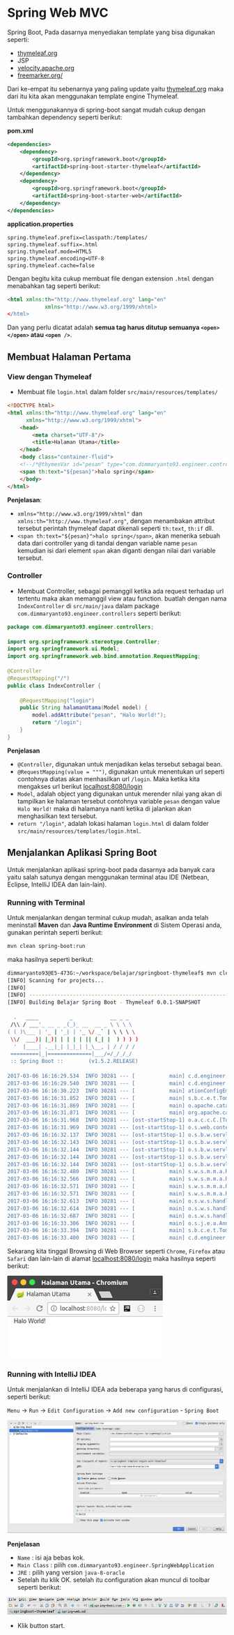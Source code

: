 # Spring Web MVC

Spring Boot, Pada dasarnya menyediakan template yang bisa digunakan seperti:

- [thymeleaf.org](http://www.thymeleaf.org/)
- JSP
- [velocity.apache.org](http://velocity.apache.org/)
- [freemarker.org/](http://freemarker.org/)

Dari ke-empat itu sebenarnya yang paling update yaitu [thymeleaf.org](http://www.thymeleaf.org/) maka dari itu kita akan menggunakan template engine Thymeleaf.

Untuk menggunakannya di spring-boot sangat mudah cukup dengan tambahkan dependency seperti berikut:

**pom.xml**

```xml
<dependencies>
    <dependency>
        <groupId>org.springframework.boot</groupId>
        <artifactId>spring-boot-starter-thymeleaf</artifactId>
    </dependency>
    <dependency>
        <groupId>org.springframework.boot</groupId>
        <artifactId>spring-boot-starter-web</artifactId>
    </dependency>
</dependencies>
```

**application.properties**

```properties
spring.thymeleaf.prefix=classpath:/templates/
spring.thymeleaf.suffix=.html
spring.thymeleaf.mode=HTML5
spring.thymeleaf.encoding=UTF-8
spring.thymeleaf.cache=false
```

Dengan begitu kita cukup membuat file dengan extension `.html` dengan menabahkan tag seperti berikut:

```html
<html xmlns:th="http://www.thymeleaf.org" lang="en"
            xmlns="http://www.w3.org/1999/xhtml>
</html>
```

Dan yang perlu dicatat adalah **semua tag harus ditutup semuanya `<open></open>` atau `<open />`**.

## Membuat Halaman Pertama

### View dengan Thymeleaf

- Membuat file `login.html` dalam folder `src/main/resources/templates/`

```html
<!DOCTYPE html>
<html xmlns:th="http://www.thymeleaf.org" lang="en"
      xmlns="http://www.w3.org/1999/xhtml">
    <head>
        <meta charset="UTF-8"/>
        <title>Halaman Utama</title>
    </head>
    <body class="container-fluid">
    <!--/*@thymesVar id="pesan" type="com.dimmaryanto93.engineer.controllers.IndexController"*/-->
    <span th:text="${pesan}">halo spring</span>
    </body>
</html>
```

**Penjelasan**:
- `xmlns="http://www.w3.org/1999/xhtml"` dan `xmlns:th="http://www.thymeleaf.org"`, dengan menambakan attribut tersebut perintah thymeleaf dapat dikenali seperti `th:text`, `th:if` dll.
- `<span th:text="${pesan}">halo spring</span>`, akan menerika sebuah data dari controller yang di tandai dengan variable name `pesan` kemudian isi dari element `span` akan diganti dengan nilai dari variable tersebut.

### Controller

- Membuat Controller, sebagai pemanggil ketika ada request terhadap url tertentu maka akan memanggil view atau function. 
buatlah dengan nama `IndexController` di `src/main/java` dalam package `com.dimmaryanto93.engineer.controllers` seperti berikut:

```java
package com.dimmaryanto93.engineer.controllers;

import org.springframework.stereotype.Controller;
import org.springframework.ui.Model;
import org.springframework.web.bind.annotation.RequestMapping;

@Controller
@RequestMapping("/")
public class IndexController {

    @RequestMapping("login")
    public String halamanUtama(Model model) {
        model.addAttribute("pesan", "Halo World!");
        return "/login";
    }
}
```

**Penjelasan**

- `@Controller`, digunakan untuk menjadikan kelas tersebut sebagai bean.
- `@RequestMapping(value = """)`, digunakan untuk menentukan url seperti contohnya diatas akan menhasilkan url `/login`. Maka ketika kita mengakses url berikut [localhost:8080/login](http://localhost:8080/login)
- `Model`, adalah object yang digunakan untuk merender nilai yang akan di tampilkan ke halaman tersebut contohnya variable `pesan` dengan value `Halo World!` maka di halamanya nanti ketika di jalankan akan menghasilkan text tersebut.
- `return "/login"`, adalah lokasi halaman `login.html` di dalam folder `src/main/resources/templates/login.html`.

## Menjalankan Aplikasi Spring Boot

Untuk menjalankan aplikasi spring-boot pada dasarnya ada banyak cara yaitu salah satunya dengan menggunakan terminal atau IDE (Netbean, Eclipse, IntelliJ IDEA dan lain-lain).

### Running with Terminal

Untuk menjalankan dengan terminal cukup mudah, asalkan anda telah meninstall **Maven** dan **Java Runtime Environment** di Sistem Operasi anda, gunakan perintah seperti berikut:

```bash
mvn clean spring-boot:run
```

maka hasilnya seperti berikut:

```bash
dimmaryanto93@E5-473G:~/workspace/belajar/springboot-thymeleaf$ mvn clean spring-boot:run
[INFO] Scanning for projects...
[INFO]                                                                         
[INFO] ------------------------------------------------------------------------
[INFO] Building Belajar Spring Boot - Thymeleaf 0.0.1-SNAPSHOT

  .   ____          _            __ _ _
 /\\ / ___'_ __ _ _(_)_ __  __ _ \ \ \ \
( ( )\___ | '_ | '_| | '_ \/ _` | \ \ \ \
 \\/  ___)| |_)| | | | | || (_| |  ) ) ) )
  '  |____| .__|_| |_|_| |_\__, | / / / /
 =========|_|==============|___/=/_/_/_/
 :: Spring Boot ::        (v1.5.2.RELEASE)

2017-03-06 16:16:29.534  INFO 30281 --- [           main] c.d.engineer.SpringWebApplication        : Starting SpringWebApplication on E5-473G with PID 30281 (/home/dimmaryanto93/workspace/belajar/springboot-thymeleaf/target/classes started by dimmaryanto93 in /home/dimmaryanto93/workspace/belajar/springboot-thymeleaf)
2017-03-06 16:16:29.540  INFO 30281 --- [           main] c.d.engineer.SpringWebApplication        : No active profile set, falling back to default profiles: default
2017-03-06 16:16:30.223  INFO 30281 --- [           main] ationConfigEmbeddedWebApplicationContext : Refreshing org.springframework.boot.context.embedded.AnnotationConfigEmbeddedWebApplicationContext@42ab24c2: startup date [Mon Mar 06 16:16:30 WIB 2017]; root of context hierarchy
2017-03-06 16:16:31.852  INFO 30281 --- [           main] s.b.c.e.t.TomcatEmbeddedServletContainer : Tomcat initialized with port(s): 8080 (http)
2017-03-06 16:16:31.869  INFO 30281 --- [           main] o.apache.catalina.core.StandardService   : Starting service Tomcat
2017-03-06 16:16:31.871  INFO 30281 --- [           main] org.apache.catalina.core.StandardEngine  : Starting Servlet Engine: Apache Tomcat/8.5.11
2017-03-06 16:16:31.968  INFO 30281 --- [ost-startStop-1] o.a.c.c.C.[Tomcat].[localhost].[/]       : Initializing Spring embedded WebApplicationContext
2017-03-06 16:16:31.969  INFO 30281 --- [ost-startStop-1] o.s.web.context.ContextLoader            : Root WebApplicationContext: initialization completed in 1751 ms
2017-03-06 16:16:32.137  INFO 30281 --- [ost-startStop-1] o.s.b.w.servlet.ServletRegistrationBean  : Mapping servlet: 'dispatcherServlet' to [/]
2017-03-06 16:16:32.143  INFO 30281 --- [ost-startStop-1] o.s.b.w.servlet.FilterRegistrationBean   : Mapping filter: 'characterEncodingFilter' to: [/*]
2017-03-06 16:16:32.144  INFO 30281 --- [ost-startStop-1] o.s.b.w.servlet.FilterRegistrationBean   : Mapping filter: 'hiddenHttpMethodFilter' to: [/*]
2017-03-06 16:16:32.144  INFO 30281 --- [ost-startStop-1] o.s.b.w.servlet.FilterRegistrationBean   : Mapping filter: 'httpPutFormContentFilter' to: [/*]
2017-03-06 16:16:32.144  INFO 30281 --- [ost-startStop-1] o.s.b.w.servlet.FilterRegistrationBean   : Mapping filter: 'requestContextFilter' to: [/*]
2017-03-06 16:16:32.480  INFO 30281 --- [           main] s.w.s.m.m.a.RequestMappingHandlerAdapter : Looking for @ControllerAdvice: org.springframework.boot.context.embedded.AnnotationConfigEmbeddedWebApplicationContext@42ab24c2: startup date [Mon Mar 06 16:16:30 WIB 2017]; root of context hierarchy
2017-03-06 16:16:32.566  INFO 30281 --- [           main] s.w.s.m.m.a.RequestMappingHandlerMapping : Mapped "{[/login]}" onto public java.lang.String com.dimmaryanto93.engineer.controllers.IndexController.halamanUtama(org.springframework.ui.Model)
2017-03-06 16:16:32.571  INFO 30281 --- [           main] s.w.s.m.m.a.RequestMappingHandlerMapping : Mapped "{[/error],produces=[text/html]}" onto public org.springframework.web.servlet.ModelAndView org.springframework.boot.autoconfigure.web.BasicErrorController.errorHtml(javax.servlet.http.HttpServletRequest,javax.servlet.http.HttpServletResponse)
2017-03-06 16:16:32.571  INFO 30281 --- [           main] s.w.s.m.m.a.RequestMappingHandlerMapping : Mapped "{[/error]}" onto public org.springframework.http.ResponseEntity<java.util.Map<java.lang.String, java.lang.Object>> org.springframework.boot.autoconfigure.web.BasicErrorController.error(javax.servlet.http.HttpServletRequest)
2017-03-06 16:16:32.613  INFO 30281 --- [           main] o.s.w.s.handler.SimpleUrlHandlerMapping  : Mapped URL path [/webjars/**] onto handler of type [class org.springframework.web.servlet.resource.ResourceHttpRequestHandler]
2017-03-06 16:16:32.614  INFO 30281 --- [           main] o.s.w.s.handler.SimpleUrlHandlerMapping  : Mapped URL path [/**] onto handler of type [class org.springframework.web.servlet.resource.ResourceHttpRequestHandler]
2017-03-06 16:16:32.687  INFO 30281 --- [           main] o.s.w.s.handler.SimpleUrlHandlerMapping  : Mapped URL path [/**/favicon.ico] onto handler of type [class org.springframework.web.servlet.resource.ResourceHttpRequestHandler]
2017-03-06 16:16:33.306  INFO 30281 --- [           main] o.s.j.e.a.AnnotationMBeanExporter        : Registering beans for JMX exposure on startup
2017-03-06 16:16:33.394  INFO 30281 --- [           main] s.b.c.e.t.TomcatEmbeddedServletContainer : Tomcat started on port(s): 8080 (http)
2017-03-06 16:16:33.400  INFO 30281 --- [           main] c.d.engineer.SpringWebApplication        : Started SpringWebApplication in 4.326 seconds (JVM running for 9.565)
```

Sekarang kita tinggal Browsing di Web Browser seperti `Chrome`, `Firefox` atau `Safari` dan lain-lain di alamat [localhost:8080/login](http://localhost:8080/login) maka hasilnya seperti berikut:

![halaman-utama](docs/imgs/halaman-utama.png)

### Running with IntelliJ IDEA

Untuk menjalankan di IntelliJ IDEA ada beberapa yang harus di configurasi, seperti berikut:

`Menu` -> `Run` -> `Edit Configuration` -> `Add new configuration` - `Spring Boot`

![spring-boot-configuration-idea](docs/imgs/running-with-idea.png)

**Penjelasan**

- `Name` : isi aja bebas kok.
- `Main Class` : pilih `com.dimmaryanto93.engineer.SpringWebApplication`
- `JRE` : pilih yang version `java-8-oracle`
- Setelah itu klik OK. setelah itu configuration akan muncul di toolbar seperti berikut:

![toolbar-idea-running](docs/imgs/idea-toolbar-springboot.png)

- Klik button start.